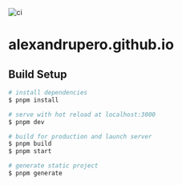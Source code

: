![ci](https://github.com/alexandrupero/alexandrupero.github.io/actions/workflows/ci.yaml/badge.svg)

# alexandrupero.github.io

## Build Setup

```bash
# install dependencies
$ pnpm install

# serve with hot reload at localhost:3000
$ pnpm dev

# build for production and launch server
$ pnpm build
$ pnpm start

# generate static project
$ pnpm generate
```

